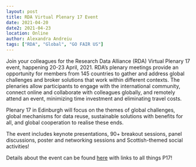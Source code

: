 ```yaml
---
layout: post
title: RDA Virtual Plenary 17 Event
date: 2021-04-20
date2: 2021-04-23
location: Online
author: Alexandra Andreiu
tags: ["RDA", "Global", "GO FAIR US"]
---
```


Join your colleagues for the Research Data Alliance (RDA) Virtual Plenary 17 event, happening 20-23 April, 2021.  RDA’s plenary meetings provide an opportunity for members from 145 countries to gather and address global challenges and broker solutions that work within different contexts. The plenaries allow participants to engage with the international community, connect online and collaborate with colleagues globally, and remotely attend an event, minimizing time investment and eliminating travel costs.
 
Plenary 17 in Edinburgh will focus on the themes of global challenges, global mechanisms for data reuse, sustainable solutions with benefits for all, and global cooperation to realise these ends.
 
The event includes keynote presentations, 90+ breakout sessions, panel discussions, poster and networking sessions and Scottish-themed social activities!
 
Details about the event can be found <a href=https://bit.ly/2Vw7nlV>here</a> with links to all things P17!
